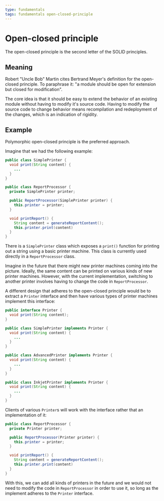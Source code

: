 ```yaml
---
type: fundamentals
tags: fundamentals open-closed-principle
---
```


# Open-closed principle

The open-closed principle is the second letter of the SOLID principles.

## Meaning

Robert "Uncle Bob" Martin cites Bertrand Meyer's definition for the open-closed principle. To paraphrase it: "a module should be open for extension but closed for modification".

The core idea is that it should be easy to extend the behavior of an existing module without having to modify it's source code. Having to modify the source code to change behavior means recompilation and redeployment of the changes, which is an indication of rigidity.

## Example

Polymorphic open-closed principle is the preferred approach.

Imagine that we had the following example:

```java
public class SimplePrinter {
  void print(String content) {
    ...
  }
}

public class ReportProcessor {
  private SimplePrinter printer;

  public ReportProcessor(SimplePrinter printer) {
    this.printer = printer;
  }

  void printReport() {
    String content = generateReportContent();
    this.printer.print(content)
  }
}
```

There is a `SimplePrinter` class which exposes a `print()` function for printing out a string using a basic printer machine. This class is currently used directly in a `ReportProcessor` class.

Imagine in the future that there might new printer machines coming into the picture. Ideally, the same content can be printed on various kinds of new printer machines. However, with the current implementation, switching to another printer involves having to change the code in `ReportProcessor`.

A different design that adheres to the open-closed principle would be to extract a `Printer` interface and then have various types of printer machines implement this interface:

```java
public interface Printer {
  void print(String content);
}

public class SimplePrinter implements Printer {
  void print(String content) {
    ...
  }
}

public class AdvancedPrinter implements Printer {
  void print(String content) {
    ...
  }
}

public class InkjetPrinter implements Printer {
  void print(String content) {
    ...
  }
}
```

Clients of various `Printer`s will work with the interface rather that an implementation of it:

```java
public class ReportProcessor {
  private Printer printer;

  public ReportProcessor(Printer printer) {
    this.printer = printer;
  }

  void printReport() {
    String content = generateReportContent();
    this.printer.print(content)
  }
}
```

With this, we can add all kinds of printers in the future and we would not need to modify the code in `ReportProcessor` in order to use it, so long as the implement adheres to the `Printer` interface.
